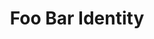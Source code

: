 ---
title: "Foo Bar Identity"
description: "Foo Bar design system including logo mark, website design, and branding applications."
banner: "https://i.postimg.cc/YSFpWKNG/portal-line-1.png"
techstack: 
  - react
  - electronJS
  - tailwind
sourcecode: https://random.imagecdn.app/400/400
url: https://random.imagecdn.app/400/400
---